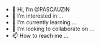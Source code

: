 - 👋 Hi, I’m @PASCAUZIN
- 👀 I’m interested in ...
- 🌱 I’m currently learning ...
- 💞️ I’m looking to collaborate on ...
- 📫 How to reach me ...

<!---
PASCAUZIN/PASCAUZIN is a ✨ special ✨ repository because its `README.md` (this file) appears on your GitHub profile.
You can click the Preview link to take a look at your changes.
--->
